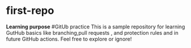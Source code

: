 # first-repo
**Learning purpose**
#GitUb practice
This is a sample repository for learning GutHub basics like branching,pull requests , and protection rules and in future GitHub actions.
Feel free to explore or ignore!
